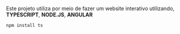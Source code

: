Este projeto utiliza por meio de fazer um website interativo utilizando, **TYPESCRIPT**, **NODE.JS**, **ANGULAR**

```
npm install ts
```
